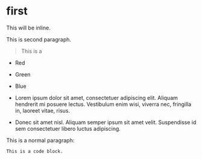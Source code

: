 # first
This will be inline.


This is second paragraph.
> This is a



*   Red
*   Green
*   Blue



*   Lorem ipsum dolor sit amet, consectetuer adipiscing elit.
Aliquam hendrerit mi posuere lectus. Vestibulum enim wisi,
viverra nec, fringilla in, laoreet vitae, risus.
*   Donec sit amet nisl. Aliquam semper ipsum sit amet velit.
Suspendisse id sem consectetuer libero luctus adipiscing.

This is a normal paragraph:

    This is a code block.
